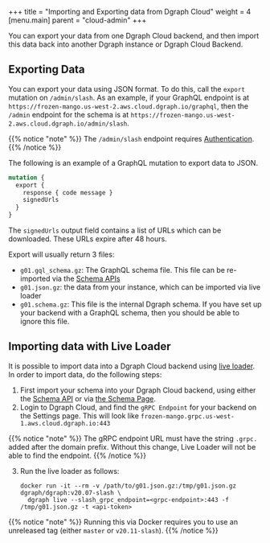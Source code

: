 +++
title = "Importing and Exporting data from Dgraph Cloud"
weight = 4   
[menu.main]
    parent = "cloud-admin"
+++

You can export your data from one Dgraph Cloud backend, and then import this data back into another Dgraph instance or Dgraph Cloud Backend.

## Exporting Data

You can export your data using JSON format. To do this, call the `export` mutation on `/admin/slash`. As an example, if your GraphQL endpoint is at `https://frozen-mango.us-west-2.aws.cloud.dgraph.io/graphql`, then the `/admin` endpoint for the schema is at `https://frozen-mango.us-west-2.aws.cloud.dgraph.io/admin/slash`.

{{% notice "note" %}}
The `/admin/slash` endpoint requires [Authentication](/admin/authentication).
{{% /notice %}}

The following is an example of a GraphQL mutation to export data to JSON.

```graphql
mutation {
  export {
    response { code message }
    signedUrls
  }
}
```

The `signedUrls` output field contains a list of URLs which can be downloaded. These URLs expire after 48 hours.

Export will usually return 3 files:
* `g01.gql_schema.gz`: The GraphQL schema file. This file can be re-imported via the [Schema APIs](/admin/schema)
* `g01.json.gz`: the data from your instance, which can be imported via live loader
* `g01.schema.gz`: This file is the internal Dgraph schema. If you have set up your backend with a GraphQL schema, then you should be able to ignore this file.

## Importing data with Live Loader

It is possible to import data into a Dgraph Cloud backend using [live loader](https://dgraph.io/docs/deploy/#live-loader). In order to import data, do the following steps:

1. First import your schema into your Dgraph Cloud backend, using either the [Schema API](/admin/schema) or via [the Schema Page](https://cloud.dgraph.io/_/schema).
2. Login to Dgraph Cloud, and find the `gRPC Endpoint` for your backend on the Settings page. This will look like `frozen-mango.grpc.us-west-1.aws.cloud.dgraph.io:443`

{{% notice "note" %}}
The gRPC endpoint URL must have the string `.grpc.` added after the domain prefix. Without this change, Live Loader will not be able to find the endpoint.
{{% /notice %}}

3. Run the live loader as follows:

    ```
    docker run -it --rm -v /path/to/g01.json.gz:/tmp/g01.json.gz dgraph/dgraph:v20.07-slash \
      dgraph live --slash_grpc_endpoint=<grpc-endpoint>:443 -f /tmp/g01.json.gz -t <api-token>
    ```

{{% notice "note" %}}
Running this via Docker requires you to use an unreleased tag (either `master` or `v20.11-slash`).
{{% /notice %}}
